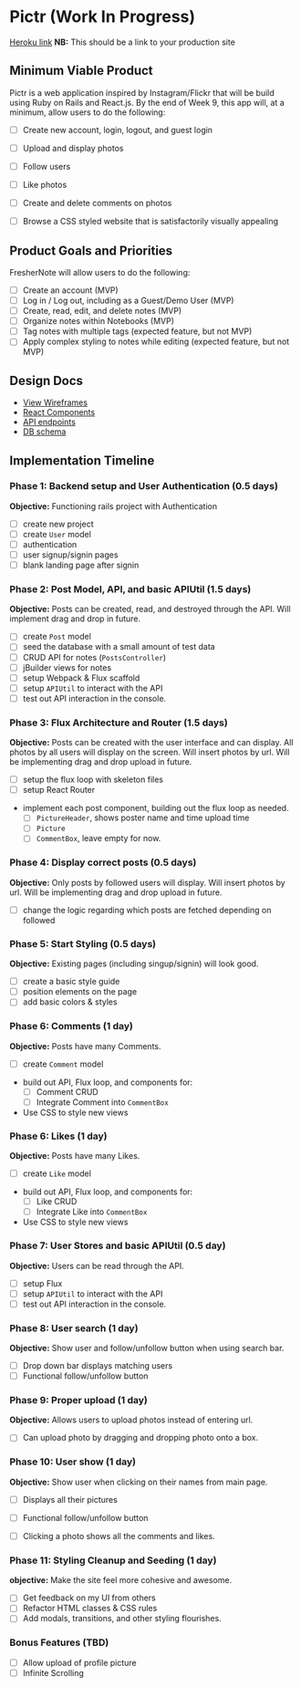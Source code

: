 # Pictr (Work In Progress)

[Heroku link][heroku] **NB:** This should be a link to your production site

[heroku]: http://www.herokuapp.com

## Minimum Viable Product

Pictr is a web application inspired by Instagram/Flickr that will be build using Ruby on Rails and React.js.  By the end of Week 9, this app will, at a minimum, allow users to do the following:

- [ ] Create new account, login, logout, and guest login
- [ ] Upload and display photos
- [ ] Follow users
- [ ] Like photos
- [ ] Create and delete comments on photos
- [ ] Browse a CSS styled website that is satisfactorily visually appealing


## Product Goals and Priorities

FresherNote will allow users to do the following:

<!-- This is a Markdown checklist. Use it to keep track of your
progress. Put an x between the brackets for a checkmark: [x] -->

- [ ] Create an account (MVP)
- [ ] Log in / Log out, including as a Guest/Demo User (MVP)
- [ ] Create, read, edit, and delete notes (MVP)
- [ ] Organize notes within Notebooks (MVP)
- [ ] Tag notes with multiple tags (expected feature, but not MVP)
- [ ] Apply complex styling to notes while editing (expected feature, but not MVP)

## Design Docs
* [View Wireframes][views]
* [React Components][components]
* [API endpoints][api-endpoints]
* [DB schema][schema]

[views]: ./docs/views.md
[components]: ./docs/components.md
[flux-cycles]: ./docs/flux-cycles.md
[api-endpoints]: ./docs/api-endpoints.md
[schema]: ./docs/schema.md

## Implementation Timeline

### Phase 1: Backend setup and User Authentication (0.5 days)

**Objective:** Functioning rails project with Authentication

- [ ] create new project
- [ ] create `User` model
- [ ] authentication
- [ ] user signup/signin pages
- [ ] blank landing page after signin

### Phase 2: Post Model, API, and basic APIUtil (1.5 days)

**Objective:** Posts can be created, read, and destroyed through
the API. Will implement drag and drop in future.

- [ ] create `Post` model
- [ ] seed the database with a small amount of test data
- [ ] CRUD API for notes (`PostsController`)
- [ ] jBuilder views for notes
- [ ] setup Webpack & Flux scaffold
- [ ] setup `APIUtil` to interact with the API
- [ ] test out API interaction in the console.

### Phase 3: Flux Architecture and Router (1.5 days)

**Objective:** Posts can be created with the user interface and can display.
All photos by all users will display on the screen. Will insert photos by url.
Will be implementing drag and drop upload in future.

- [ ] setup the flux loop with skeleton files
- [ ] setup React Router
- implement each post component, building out the flux loop as needed.
  - [ ] `PictureHeader`, shows poster name and time upload time
  - [ ] `Picture`
  - [ ] `CommentBox`, leave empty for now.

### Phase 4: Display correct posts (0.5 days)

**Objective:** Only posts by followed users will display.
Will insert photos by url. Will be implementing drag and drop upload in future.

- [ ] change the logic regarding which posts are fetched depending on followed

### Phase 5: Start Styling (0.5 days)

**Objective:** Existing pages (including singup/signin) will look good.

- [ ] create a basic style guide
- [ ] position elements on the page
- [ ] add basic colors & styles

### Phase 6: Comments (1 day)

**Objective:** Posts have many Comments.

- [ ] create `Comment` model
- build out API, Flux loop, and components for:
  - [ ] Comment CRUD
  - [ ] Integrate Comment into `CommentBox`
- Use CSS to style new views

### Phase 6: Likes (1 day)

**Objective:** Posts have many Likes.

- [ ] create `Like` model
- build out API, Flux loop, and components for:
  - [ ] Like CRUD
  - [ ] Integrate Like into `CommentBox`
- Use CSS to style new views

### Phase 7: User Stores and basic APIUtil (0.5 day)

**Objective:** Users can be read through the API.

- [ ] setup Flux
- [ ] setup `APIUtil` to interact with the API
- [ ] test out API interaction in the console.

### Phase 8: User search (1 day)

**Objective:** Show user and follow/unfollow button when using search bar.

- [ ] Drop down bar displays matching users
- [ ] Functional follow/unfollow button

### Phase 9: Proper upload (1 day)

**Objective:** Allows users to upload photos instead of entering url.

- [ ] Can upload photo by dragging and dropping photo onto a box.

### Phase 10: User show (1 day)

**Objective:** Show user when clicking on their names from main page.

- [ ] Displays all their pictures
- [ ] Functional follow/unfollow button
- [ ] Clicking a photo shows all the comments and likes.


### Phase 11: Styling Cleanup and Seeding (1 day)

**objective:** Make the site feel more cohesive and awesome.

- [ ] Get feedback on my UI from others
- [ ] Refactor HTML classes & CSS rules
- [ ] Add modals, transitions, and other styling flourishes.

### Bonus Features (TBD)
- [ ] Allow upload of profile picture
- [ ] Infinite Scrolling

[phase-one]: ./docs/phases/phase1.md
[phase-two]: ./docs/phases/phase2.md
[phase-three]: ./docs/phases/phase3.md
[phase-four]: ./docs/phases/phase4.md
[phase-five]: ./docs/phases/phase5.md
